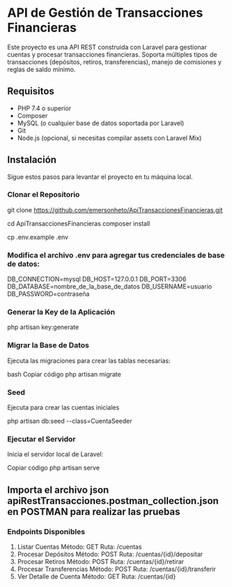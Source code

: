 # API de Gestión de Transacciones Financieras

Este proyecto es una API REST construida con Laravel para gestionar cuentas y procesar transacciones financieras. Soporta múltiples tipos de transacciones (depósitos, retiros, transferencias), manejo de comisiones y reglas de saldo mínimo.

## Requisitos

- PHP 7.4 o superior
- Composer
- MySQL (o cualquier base de datos soportada por Laravel)
- Git
- Node.js (opcional, si necesitas compilar assets con Laravel Mix)

## Instalación

Sigue estos pasos para levantar el proyecto en tu máquina local.

### Clonar el Repositorio
git clone https://github.com/emersonheto/ApiTransaccionesFinancieras.git


cd ApiTransaccionesFinancieras
composer install

cp .env.example .env

### Modifica el archivo .env para agregar tus credenciales de base de datos:
DB_CONNECTION=mysql
DB_HOST=127.0.0.1
DB_PORT=3306
DB_DATABASE=nombre_de_la_base_de_datos
DB_USERNAME=usuario
DB_PASSWORD=contraseña

### Generar la Key de la Aplicación
php artisan key:generate

### Migrar la Base de Datos
Ejecuta las migraciones para crear las tablas necesarias:

bash
Copiar código
php artisan migrate

### Seed
Ejecuta para crear las cuentas iniciales

php artisan db:seed --class=CuentaSeeder

### Ejecutar el Servidor
Inicia el servidor local de Laravel:


Copiar código
php artisan serve
 

## Importa el archivo json apiRestTransacciones.postman_collection.json en POSTMAN para realizar las pruebas



### Endpoints Disponibles
1. Listar Cuentas
Método: GET
Ruta: /cuentas
2. Procesar Depósitos
Método: POST
Ruta: /cuentas/{id}/depositar
3. Procesar Retiros
Método: POST
Ruta: /cuentas/{id}/retirar
4. Procesar Transferencias
Método: POST
Ruta: /cuentas/{id}/transferir
5. Ver Detalle de Cuenta
Método: GET
Ruta: /cuentas/{id}